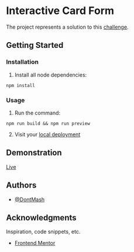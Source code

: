 # Interactive Card Form

The project represents a solution to this [challenge](https://www.frontendmentor.io/challenges/expenses-chart-component-e7yJBUdjwt).

## Getting Started

### Installation

1. Install all node dependencies:

```
npm install
```

### Usage

1. Run the command:

```
npm run build && npm run preview
```

2. Visit your [local deployment](http://127.0.0.1:4173/)

## Demonstration

[Live](https://mentor-expenses-chart.netlify.app)

## Authors

- [@DontMash](https://github.com/DontMash)

## Acknowledgments

Inspiration, code snippets, etc.

- [Frontend Mentor](https://www.frontendmentor.io/)
